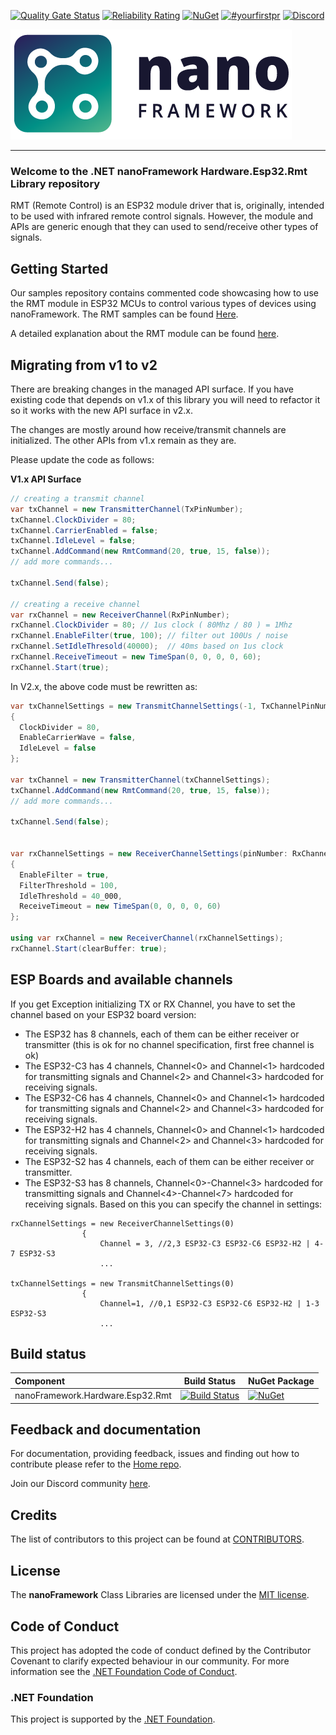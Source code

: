 [![Quality Gate Status](https://sonarcloud.io/api/project_badges/measure?project=nanoframework_lib-nanoFramework.Hardware.Esp32.Rmt&metric=alert_status)](https://sonarcloud.io/dashboard?id=nanoframework_lib-nanoFramework.Hardware.Esp32.Rmt) [![Reliability Rating](https://sonarcloud.io/api/project_badges/measure?project=nanoframework_lib-nanoFramework.Hardware.Esp32.Rmt&metric=reliability_rating)](https://sonarcloud.io/dashboard?id=nanoframework_lib-Hardware.Esp32.Rmt) [![NuGet](https://img.shields.io/nuget/dt/nanoFramework.Hardware.Esp32.Rmt.svg?label=NuGet&style=flat&logo=nuget)](https://www.nuget.org/packages/nanoFramework.Hardware.Esp32.Rmt/) [![#yourfirstpr](https://img.shields.io/badge/first--timers--only-friendly-blue.svg)](https://github.com/nanoframework/Home/blob/main/CONTRIBUTING.md) [![Discord](https://img.shields.io/discord/478725473862549535.svg?logo=discord&logoColor=white&label=Discord&color=7289DA)](https://discord.gg/gCyBu8T)

![nanoFramework logo](https://raw.githubusercontent.com/nanoframework/Home/main/resources/logo/nanoFramework-repo-logo.png)

-----

### Welcome to the .NET **nanoFramework** Hardware.Esp32.Rmt Library repository

RMT (Remote Control) is an ESP32 module driver that is, originally, intended to be used with infrared remote control signals. However, the module and APIs are generic enough that they can used to send/receive other types of signals.

## Getting Started

Our samples repository contains commented code showcasing how to use the RMT module in ESP32 MCUs to control various types of devices using nanoFramework. The RMT samples can be found [Here](https://github.com/nanoframework/Samples/tree/main/samples/Hardware.Esp32.Rmt). 

A detailed explanation about the RMT module can be found [here](https://docs.espressif.com/projects/esp-idf/en/v4.4.3/esp32/api-reference/peripherals/rmt.html).

## Migrating from v1 to v2

There are breaking changes in the managed API surface. If you have existing code that depends on v1.x of this library you will need to refactor it so it works with the new API surface in v2.x.

The changes are mostly around how receive/transmit channels are initialized. The other APIs from v1.x remain as they are.

Please update the code as follows:

**V1.x API Surface**

```csharp
// creating a transmit channel
var txChannel = new TransmitterChannel(TxPinNumber);
txChannel.ClockDivider = 80;
txChannel.CarrierEnabled = false;
txChannel.IdleLevel = false;
txChannel.AddCommand(new RmtCommand(20, true, 15, false));
// add more commands...

txChannel.Send(false);

// creating a receive channel
var rxChannel = new ReceiverChannel(RxPinNumber);
rxChannel.ClockDivider = 80; // 1us clock ( 80Mhz / 80 ) = 1Mhz
rxChannel.EnableFilter(true, 100); // filter out 100Us / noise 
rxChannel.SetIdleThresold(40000);  // 40ms based on 1us clock
rxChannel.ReceiveTimeout = new TimeSpan(0, 0, 0, 0, 60); 
rxChannel.Start(true);
```

In V2.x, the above code must be rewritten as:

```csharp
var txChannelSettings = new TransmitChannelSettings(-1, TxChannelPinNumber)
{
  ClockDivider = 80,
  EnableCarrierWave = false,
  IdleLevel = false
};

var txChannel = new TransmitterChannel(txChannelSettings);
txChannel.AddCommand(new RmtCommand(20, true, 15, false));
// add more commands...

txChannel.Send(false);


var rxChannelSettings = new ReceiverChannelSettings(pinNumber: RxChannelPinNumber)
{
  EnableFilter = true,
  FilterThreshold = 100,
  IdleThreshold = 40_000,
  ReceiveTimeout = new TimeSpan(0, 0, 0, 0, 60)
};

using var rxChannel = new ReceiverChannel(rxChannelSettings);
rxChannel.Start(clearBuffer: true);
```

## ESP Boards and available channels

If you get Exception initializing TX or RX Channel, you have to set the channel based on your ESP32 board version:

- The ESP32 has 8 channels, each of them can be either receiver or transmitter (this is ok for no channel specification, first free channel is ok)
- The ESP32-C3 has 4 channels, Channel<0> and Channel<1> hardcoded for transmitting signals and Channel<2> and Channel<3> hardcoded for receiving signals.
- The ESP32-C6 has 4 channels, Channel<0> and Channel<1> hardcoded for transmitting signals and Channel<2> and Channel<3> hardcoded for receiving signals.
- The ESP32-H2 has 4 channels, Channel<0> and Channel<1> hardcoded for transmitting signals and Channel<2> and Channel<3> hardcoded for receiving signals.
- The ESP32-S2 has 4 channels, each of them can be either receiver or transmitter.
- The ESP32-S3 has 8 channels, Channel<0>-Channel<3> hardcoded for transmitting signals and Channel<4>-Channel<7> hardcoded for receiving signals.
Based on this you can specify the channel in settings:

```
rxChannelSettings = new ReceiverChannelSettings(0)
                {
                    Channel = 3, //2,3 ESP32-C3 ESP32-C6 ESP32-H2 | 4-7 ESP32-S3
                    ...

txChannelSettings = new TransmitChannelSettings(0)
                {
                    Channel=1, //0,1 ESP32-C3 ESP32-C6 ESP32-H2 | 1-3 ESP32-S3
                    ...
```                    
                    
## Build status

| Component | Build Status | NuGet Package |
|:-|---|---|
| nanoFramework.Hardware.Esp32.Rmt | [![Build Status](https://dev.azure.com/nanoframework/nanoFramework.Hardware.Esp32.Rmt/_apis/build/status/nanoFramework.Hardware.Esp32.Rmt?repoName=nanoframework%2FnanoFramework.Hardware.Esp32.Rmt&branchName=main)](https://dev.azure.com/nanoframework/nanoFramework.Hardware.Esp32.Rmt/_build/latest?definitionId=49&repoName=nanoframework%2FnanoFramework.Hardware.Esp32.Rmt&branchName=main) | [![NuGet](https://img.shields.io/nuget/v/nanoFramework.Hardware.Esp32.Rmt.svg?label=NuGet&style=flat&logo=nuget)](https://www.nuget.org/packages/nanoFramework.Hardware.Esp32.Rmt/) |

## Feedback and documentation

For documentation, providing feedback, issues and finding out how to contribute please refer to the [Home repo](https://github.com/nanoframework/Home).

Join our Discord community [here](https://discord.gg/gCyBu8T).

## Credits

The list of contributors to this project can be found at [CONTRIBUTORS](https://github.com/nanoframework/Home/blob/main/CONTRIBUTORS.md).

## License

The **nanoFramework** Class Libraries are licensed under the [MIT license](LICENSE.md).

## Code of Conduct

This project has adopted the code of conduct defined by the Contributor Covenant to clarify expected behaviour in our community.
For more information see the [.NET Foundation Code of Conduct](https://dotnetfoundation.org/code-of-conduct).

### .NET Foundation

This project is supported by the [.NET Foundation](https://dotnetfoundation.org).
